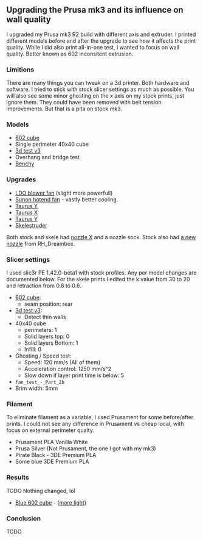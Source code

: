 ## Upgrading the Prusa mk3 and its influence on wall quality

I upgraded my Prusa mk3 R2 build with different axis and extruder. I printed different models before and after the upgrade to see how it affects the print quality. While I did also print all-in-one test, I wanted to focus on wall quality. Better known as 602 inconsitent extrusion.

### Limitions

There are many things you can tweak on a 3d printer. Both hardware and software. I tried to stick with stock slicer settings as much as possible. You will also see some minor ghosting on the x axis on my stock prints, just ignore them. They could have been removed with belt tension improvements. But that is a pita on stock mk3.

### Models

* [602 cube](https://www.thingiverse.com/thing:3296697/files)
* Single perimeter 40x40 cube 
* [3d test v3](https://www.thingiverse.com/thing:1363023)
* Overhang and bridge test
* [Benchy](http://www.3dbenchy.com/)

### Upgrades

* [LDO blower fan](https://zaribo.com/electronics/88-radial-cooling-fan-5v-mk3.html) (slight more powerfull)
* [Sunon hotend fan](https://zaribo.com/home/127-sunon-5v-40mm-x-40mm-fan.html) - vastly better cooling.
* [Taurus Y](https://www.thingiverse.com/thing:3269389)
* [Taurus X](https://www.thingiverse.com/thing:3308841)
* [Taurus Y](https://www.thingiverse.com/thing:3321711)
* [Skelestruder](https://www.thingiverse.com/thing:2845416)

Both stock and skele had [nozzle X](https://e3d-online.com/nozzlex-v6) and a nozzle sock. Stock also had [a new nozzle](https://www.thingiverse.com/thing:3249344) from RH_Dreambox.

### Slicer settings

I used slic3r PE 1.42.0-beta1 with stock profiles. Any per model changes are documented below. For the skele prints I edited the k value from 30 to 20 and retraction from 0.8 to 0.6.

- [602 cube](https://www.thingiverse.com/thing:3296697/files): 
  - seam position: rear
- [3d test v3](https://www.thingiverse.com/thing:1363023):
  - Detect thin walls
- 40x40 cube
  - perimeters:	1
  - Solid layers top: 	0
  - Solid layers Bottom: 	1
  - Infill: 	0
- Ghosting / Speed test:
  - Speed: 120 mm/s (All of them)
  - Acceleration control: 1250 mm/s^2
  - Slow down if layer print time is below: 5
 - `fan_test_-_Part_2b`
  - Brim width: 5mm

### Filament

To eliminate filament as a variable, I used Prusament for some before/after prints. I could not see any difference in Prusament vs cheap local, with focus on external perimeter qualty.

 * Prusament PLA Vanilla White
 * Prusa Silver (Not Prusament, the one I got with my mk3)
 * Pirate Black - 3DE Premium PLA
 * Some blue 3DE Premium PLA

### Results

TODO
Nothing changed, lol

* [Blue 602 cube](https://cdn.knightlab.com/libs/juxtapose/latest/embed/index.html?uid=9317ddc4-7fa7-11e9-8804-0edaf8f81e27) - ([more light](https://cdn.knightlab.com/libs/juxtapose/latest/embed/index.html?uid=4b2ed206-7fac-11e9-8804-0edaf8f81e27))

### Conclusion

TODO
